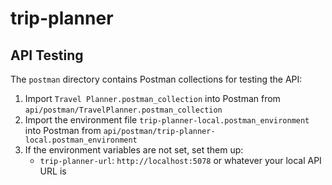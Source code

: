 # trip-planner

## API Testing

The `postman` directory contains Postman collections for testing the API:

1. Import `Travel Planner.postman_collection` into Postman from `api/postman/TravelPlanner.postman_collection`
2. Import the environment file `trip-planner-local.postman_environment` into Postman from `api/postman/trip-planner-local.postman_environment`
3. If the environment variables are not set, set them up:
   - `trip-planner-url`: `http://localhost:5078` or whatever your local API URL is
